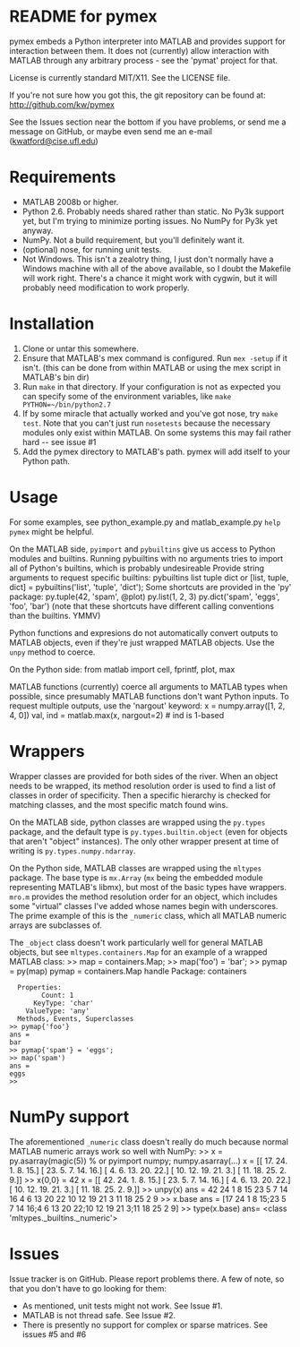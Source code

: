 # README for pymex #

pymex embeds a Python interpreter into MATLAB and provides support 
for interaction between them. It does not (currently) allow interaction 
with MATLAB through any arbitrary process - see the 'pymat' project for that. 

License is currently standard MIT/X11. See the LICENSE file.

If you're not sure how you got this, the git repository can be found at:
http://github.com/kw/pymex

See the Issues section near the bottom if you have problems, or send me
a message on GitHub, or maybe even send me an e-mail (kwatford@cise.ufl.edu)

# Requirements #

* MATLAB 2008b or higher. 
* Python 2.6. Probably needs shared rather than static.
  No Py3k support yet, but I'm trying to minimize porting
  issues. No NumPy for Py3k yet anyway.
* NumPy. Not a build requirement, but you'll definitely want it.
* (optional) nose, for running unit tests.
* Not Windows. This isn't a zealotry thing, I just don't normally 
  have a Windows machine with all of the above available, so I doubt
  the Makefile will work right. There's a chance it might work with 
  cygwin, but it will probably need modification to work properly.

# Installation #

1. Clone or untar this somewhere.
2. Ensure that MATLAB's mex command is configured. Run `mex -setup` 
   if it isn't. (this can be done from within MATLAB or using the 
   mex script in MATLAB's bin dir)
3. Run `make` in that directory. If your configuration is not as 
   expected you can specify some of the environment variables, like 
   `make PYTHON=~/bin/python2.7`
4. If by some miracle that actually worked and you've got nose, try 
   `make test`. Note that you can't just run `nosetests` because the 
   necessary modules only exist within MATLAB. On some systems this 
   may fail rather hard -- see issue #1
5. Add the pymex directory to MATLAB's path. pymex will add itself
   to your Python path.

# Usage #

For some examples, see python_example.py and matlab_example.py
`help pymex` might be helpful.

On the MATLAB side, `pyimport` and `pybuiltins` give us access to
Python modules and builtins. Running pybuiltins with no arguments
tries to import all of Python's builtins, which is probably undesireable
Provide string arguments to request specific builtins:
    pybuiltins list tuple dict
or
    [list, tuple, dict] = pybuiltins('list', 'tuple', 'dict');
Some shortcuts are provided in the 'py' package:
    py.tuple(42, 'spam', @plot)
    py.list(1, 2, 3)
    py.dict('spam', 'eggs', 'foo', 'bar')
(note that these shortcuts have different calling conventions
than the builtins. YMMV)

Python functions and expresions do not automatically convert
outputs to MATLAB objects, even if they're just wrapped MATLAB
objects. Use the `unpy` method to coerce.

On the Python side:
   from matlab import cell, fprintf, plot, max

MATLAB functions (currently) coerce all arguments to MATLAB
types when possible, since presumably MATLAB functions don't
want Python inputs. To request multiple outputs, use the
'nargout' keyword:
   x = numpy.array([1, 2, 4, 0])
   val, ind = matlab.max(x, nargout=2) # ind is 1-based

# Wrappers #

Wrapper classes are provided for both sides of the river.
When an object needs to be wrapped, its method resolution
order is used to find a list of classes in order of
specificity. Then a specific hierarchy is checked for
matching classes, and the most specific match found wins.

On the MATLAB side, python classes are wrapped using the
`py.types` package, and the default type is `py.types.builtin.object`
(even for objects that aren't "object" instances). The only
other wrapper present at time of writing is `py.types.numpy.ndarray`.

On the Python side, MATLAB classes are wrapped using the
`mltypes` package. The base type is `mx.Array` (`mx` being
the embedded module representing MATLAB's libmx), but most
of the basic types have wrappers. `mro.m` provides the method
resolution order for an object, which includes some "virtual"
classes I've added whose names begin with underscores. The
prime example of this is the `_numeric` class, which all MATLAB
numeric arrays are subclasses of.

The `_object` class doesn't work particularly well for general MATLAB objects,
but see `mltypes.containers.Map` for an example of a wrapped MATLAB class:
    >> map = containers.Map;
    >> map('foo') = 'bar';
    >> pymap = py(map)
    pymap = 
      containers.Map handle
        Package: containers
	
      Properties:
            Count: 1
          KeyType: 'char'
        ValueType: 'any'
      Methods, Events, Superclasses
    >> pymap{'foo'}
    ans = 
    bar
    >> pymap{'spam'} = 'eggs';
    >> map('spam')
    ans =
    eggs
    >> 

# NumPy support #

The aforementioned `_numeric` class doesn't really do much
because normal MATLAB numeric arrays work so well with NumPy:
    >> x = py.asarray(magic(5)) % or pyimport numpy; numpy.asarray(...)
    x = 
    [[ 17.  24.   1.   8.  15.]
     [ 23.   5.   7.  14.  16.]
     [  4.   6.  13.  20.  22.]
     [ 10.  12.  19.  21.   3.]
     [ 11.  18.  25.   2.   9.]]
    >> x{0,0} = 42
    x = 
    [[ 42.  24.   1.   8.  15.]
     [ 23.   5.   7.  14.  16.]
     [  4.   6.  13.  20.  22.]
     [ 10.  12.  19.  21.   3.]
     [ 11.  18.  25.   2.   9.]]
    >> unpy(x)
    ans =
        42    24     1     8    15
        23     5     7    14    16
         4     6    13    20    22
        10    12    19    21     3
        11    18    25     2     9
    >> x.base
    ans = 
    [17 24 1 8 15;23 5 7 14 16;4 6 13 20 22;10 12 19 21 3;11 18 25 2 9]
    >> type(x.base)
    ans= 
    <class 'mltypes._builtins._numeric'>


# Issues #

Issue tracker is on GitHub. Please report problems there.
A few of note, so that you don't have to go looking for them:

* As mentioned, unit tests might not work. See Issue #1.
* MATLAB is not thread safe. See Issue #2.
* There is presently no support for complex or sparse matrices.
  See issues #5 and #6
